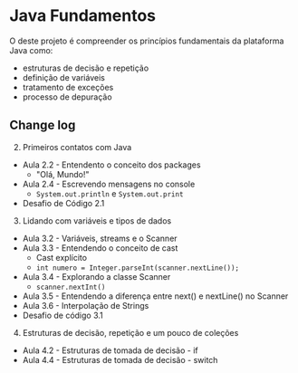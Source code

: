
# Java Fundamentos

O deste projeto é compreender os princípios fundamentais da plataforma Java como:
- estruturas de decisão e repetição
- definição de variáveis 
- tratamento de exceções
- processo de depuração



## Change log

2. Primeiros contatos com Java
  - Aula 2.2 - Entendento o conceito dos packages
    - "Olá, Mundo!"
  - Aula 2.4 - Escrevendo mensagens no console
    - ```System.out.println``` e ```System.out.print```
  - Desafio de Código 2.1

3. Lidando com variáveis e tipos de dados
  - Aula 3.2 - Variáveis, streams e o Scanner
  - Aula 3.3 - Entendendo o conceito de cast
    - Cast explícito
    - ```int numero = Integer.parseInt(scanner.nextLine());```
  - Aula 3.4 - Explorando a classe Scanner
    - ```scanner.nextInt()```
  - Aula 3.5 - Entendendo a diferença entre next() e nextLine() no Scanner
  - Aula 3.6 - Interpolação de Strings
  - Desafio de código 3.1

4. Estruturas de decisão, repetição e um pouco de coleções
  - Aula 4.2 - Estruturas de tomada de decisão - if
  - Aula 4.4 - Estruturas de tomada de decisão - switch